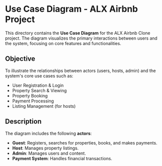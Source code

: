 # Use Case Diagram - ALX Airbnb Project

This directory contains the **Use Case Diagram** for the ALX Airbnb Clone project. The diagram visualizes the primary interactions between users and the system, focusing on core features and functionalities.

## Objective
To illustrate the relationships between actors (users, hosts, admin) and the system's core use cases such as:

- User Registration & Login
- Property Search & Viewing
- Property Booking
- Payment Processing
- Listing Management (for hosts)


##  Description

The diagram includes the following **actors**:

- **Guest**: Registers, searches for properties, books, and makes payments.
- **Host**: Manages property listings.
- **Admin**: Manages users and content.
- **Payment System**: Handles financial transactions.




